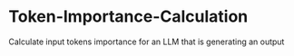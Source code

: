 # Token-Importance-Calculation
Calculate input tokens importance for an LLM that is generating an output
